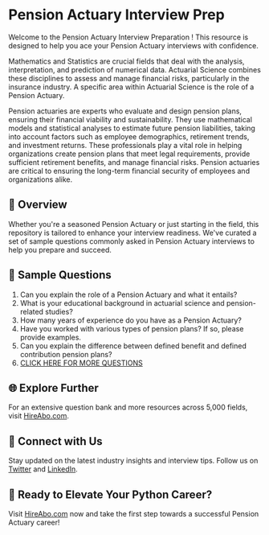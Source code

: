 # Pension Actuary Interview Prep

Welcome to the Pension Actuary Interview Preparation ! This resource is designed to help you ace your Pension Actuary interviews with confidence.

Mathematics and Statistics are crucial fields that deal with the analysis, interpretation, and prediction of numerical data. Actuarial Science combines these disciplines to assess and manage financial risks, particularly in the insurance industry. A specific area within Actuarial Science is the role of a Pension Actuary. 

Pension actuaries are experts who evaluate and design pension plans, ensuring their financial viability and sustainability. They use mathematical models and statistical analyses to estimate future pension liabilities, taking into account factors such as employee demographics, retirement trends, and investment returns. These professionals play a vital role in helping organizations create pension plans that meet legal requirements, provide sufficient retirement benefits, and manage financial risks. Pension actuaries are critical to ensuring the long-term financial security of employees and organizations alike.

## 🚀 Overview

Whether you're a seasoned Pension Actuary or just starting in the field, this repository is tailored to enhance your interview readiness. We've curated a set of sample questions commonly asked in Pension Actuary interviews to help you prepare and succeed.

## 📝 Sample Questions

1. Can you explain the role of a Pension Actuary and what it entails?
2. What is your educational background in actuarial science and pension-related studies?
3. How many years of experience do you have as a Pension Actuary?
4. Have you worked with various types of pension plans? If so, please provide examples.
5. Can you explain the difference between defined benefit and defined contribution pension plans?
6. [CLICK HERE FOR MORE QUESTIONS](https://hireabo.com/job/19_2_5/Pension%20Actuary)

## 🌐 Explore Further

For an extensive question bank and more resources across 5,000 fields, visit [HireAbo.com](https://www.hireabo.com).

## 📱 Connect with Us

Stay updated on the latest industry insights and interview tips. Follow us on [Twitter](https://twitter.com/hireabo) and [LinkedIn](https://www.linkedin.com/in/hire-abo-3609972a8/).

## 🚀 Ready to Elevate Your Python Career?

Visit [HireAbo.com](https://www.hireabo.com) now and take the first step towards a successful Pension Actuary career!